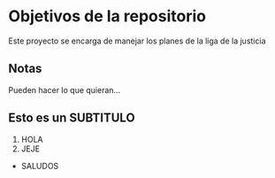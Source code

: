 # Objetivos de la repositorio

Este proyecto se encarga de manejar los planes de la liga de la justicia


## Notas
Pueden hacer lo que quieran...

## Esto es un SUBTITULO
1. HOLA
2. JEJE
* SALUDOS
